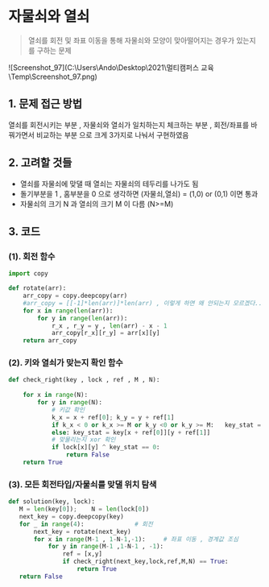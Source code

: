 # 자물쇠와 열쇠

> 열쇠를 회전 및 좌표 이동을 통해 자물쇠와 모양이 맞아떨어지는 경우가 있는지를 구하는 문제

![Screenshot_97](C:\Users\Ando\Desktop\2021\멀티캠퍼스 교육\Temp\Screenshot_97.png)



## 1. 문제 접근 방법

열쇠를 회전시키는 부분 , 자물쇠와 열쇠가 일치하는지 체크하는 부분 , 회전/좌표를 바꿔가면서 비교하는 부분 으로 크게 3가지로 나눠서 구현하였음



## 2. 고려할 것들

- 열쇠를 자물쇠에 맞댈 때 열쇠는 자물쇠의 테두리를 나가도 됨
- 돌기부분을 1 , 홈부분을 0 으로 생각하면 (자물쇠,열쇠) = (1,0) or (0,1) 이면 통과
- 자물쇠의 크기 N 과 열쇠의 크기 M 이 다름 (N>=M)



## 3. 코드



### (1). 회전 함수

```python
import copy

def rotate(arr):
    arr_copy = copy.deepcopy(arr)
    #arr_copy = [[-1]*len(arr)]*len(arr) , 이렇게 하면 왜 안되는지 모르겠다..
    for x in range(len(arr)):
        for y in range(len(arr)):
            r_x , r_y = y , len(arr) - x - 1
            arr_copy[r_x][r_y] = arr[x][y] 
    return arr_copy
```



### (2). 키와 열쇠가 맞는지 확인 함수

```python
def check_right(key , lock , ref , M , N):
    
    for x in range(N):
        for y in range(N):         
            # 키값 확인
            k_x = x + ref[0]; k_y = y + ref[1]      
            if k_x < 0 or k_x >= M or k_y <0 or k_y >= M:   key_stat = 0
            else: key_stat = key[x + ref[0]][y + ref[1]]
            # 맞물리는지 xor 확인
            if lock[x][y] ^ key_stat == 0:
                return False
    return True
```



### (3).  모든 회전타입/자물쇠를 맞댈 위치 탐색

 ```python
def solution(key, lock): 
    M = len(key[0]);    N = len(lock[0])         
    next_key = copy.deepcopy(key)
    for _ in range(4):              # 회전 
        next_key = rotate(next_key)
        for x in range(M-1 , 1-N-1,-1):     # 좌표 이동 , 경계값 조심
            for y in range(M-1 ,1-N-1 , -1):
                ref = [x,y]
                if check_right(next_key,lock,ref,M,N) == True:
                    return True
    return False
 ```

